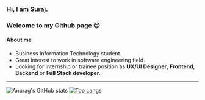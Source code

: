 ### Hi, I am Suraj.
### Welcome to my Github page 😊 

#### About me 
* Business Information Technology student.
* Great interest to work in software engineering field. 
* Looking for internship or trainee position as **UX/UI Designer**, **Frontend**, **Backend** or **Full Stack developer**. 
---

![Anurag's GitHub stats](https://github-readme-stats.vercel.app/api?username=mishrasur7&show_icons=true&theme=dracula) [![Top Langs](https://github-readme-stats.vercel.app/api/top-langs/?username=mishrasur7&show_icons=true&theme=dracula)](https://github.com/anuraghazra/github-readme-stats)






